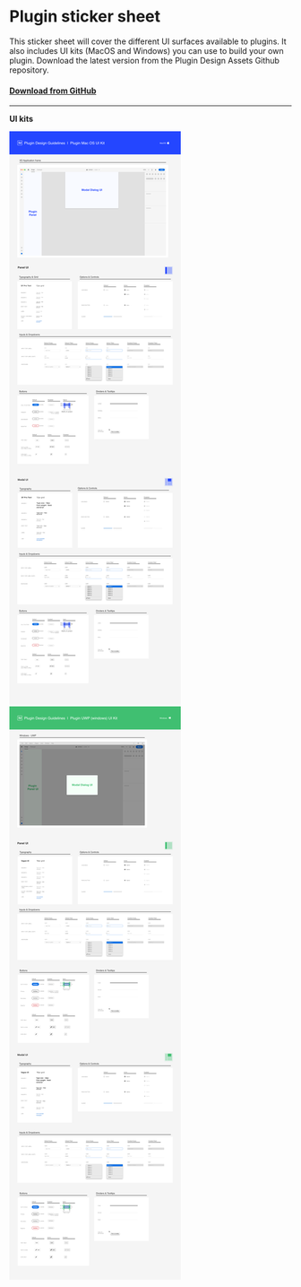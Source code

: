 # Plugin sticker sheet
This sticker sheet will cover the different UI surfaces available to plugins. It also includes UI kits (MacOS and Windows) you can use to build your own plugin. Download the latest version from the Plugin Design Assets Github repository. 

#### [Download from GitHub](https://github.com/AdobeXD/plugin-design-assets/blob/master/Sticker_sheet_XD_plugins.xd?raw=true "Download from GitHub repo")

---

**UI kits**

![MacOS UI Kit](../ux-images/Plugin-MacOS-UIKit.png)
![Windows UI Kit](../ux-images/Plugin-UWP-UIKit.png)
